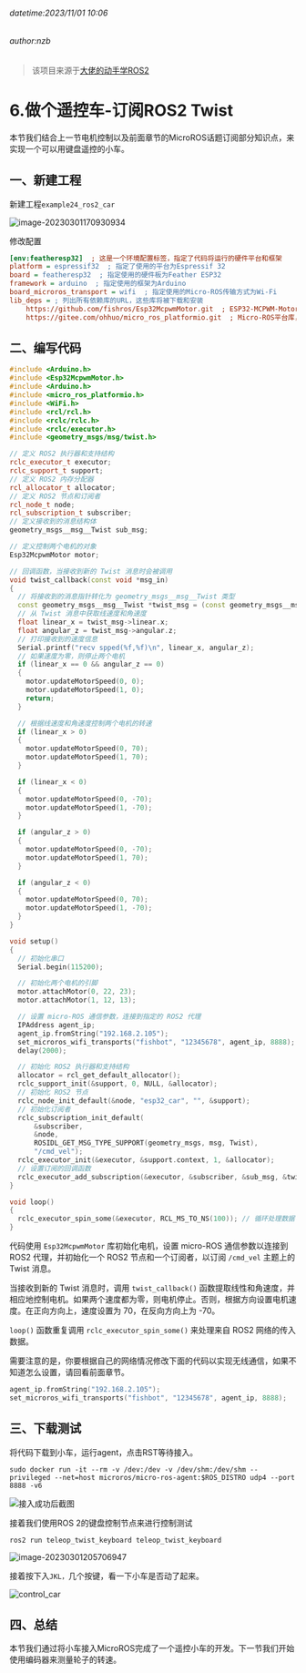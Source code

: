 ###### datetime:2023/11/01 10:06

###### author:nzb

> 该项目来源于[大佬的动手学ROS2](https://fishros.com/d2lros2)

# 6.做个遥控车-订阅ROS2 Twist

本节我们结合上一节电机控制以及前面章节的MicroROS话题订阅部分知识点，来实现一个可以用键盘遥控的小车。

## 一、新建工程

新建工程`example24_ros2_car`

![image-20230301170930934](imgs/image-20230301170930934.png)

修改配置

```ini
[env:featheresp32]  ; 这是一个环境配置标签，指定了代码将运行的硬件平台和框架
platform = espressif32  ; 指定了使用的平台为Espressif 32
board = featheresp32  ; 指定使用的硬件板为Feather ESP32
framework = arduino  ; 指定使用的框架为Arduino
board_microros_transport = wifi  ; 指定使用的Micro-ROS传输方式为Wi-Fi
lib_deps = ; 列出所有依赖库的URL，这些库将被下载和安装
    https://github.com/fishros/Esp32McpwmMotor.git  ; ESP32-MCPWM-Motor库，用于驱动电机
    https://gitee.com/ohhuo/micro_ros_platformio.git  ; Micro-ROS平台库，用于在ESP32上运行ROS 2
```

## 二、编写代码

```cpp
#include <Arduino.h>
#include <Esp32McpwmMotor.h>
#include <Arduino.h>
#include <micro_ros_platformio.h>
#include <WiFi.h>
#include <rcl/rcl.h>
#include <rclc/rclc.h>
#include <rclc/executor.h>
#include <geometry_msgs/msg/twist.h>

// 定义 ROS2 执行器和支持结构
rclc_executor_t executor;
rclc_support_t support;
// 定义 ROS2 内存分配器
rcl_allocator_t allocator;
// 定义 ROS2 节点和订阅者
rcl_node_t node;
rcl_subscription_t subscriber;
// 定义接收到的消息结构体
geometry_msgs__msg__Twist sub_msg;

// 定义控制两个电机的对象
Esp32McpwmMotor motor;

// 回调函数，当接收到新的 Twist 消息时会被调用
void twist_callback(const void *msg_in)
{
  // 将接收到的消息指针转化为 geometry_msgs__msg__Twist 类型
  const geometry_msgs__msg__Twist *twist_msg = (const geometry_msgs__msg__Twist *)msg_in;
  // 从 Twist 消息中获取线速度和角速度
  float linear_x = twist_msg->linear.x;
  float angular_z = twist_msg->angular.z;
  // 打印接收到的速度信息
  Serial.printf("recv spped(%f,%f)\n", linear_x, angular_z);
  // 如果速度为零，则停止两个电机
  if (linear_x == 0 && angular_z == 0)
  {
    motor.updateMotorSpeed(0, 0);
    motor.updateMotorSpeed(1, 0);
    return;
  }

  // 根据线速度和角速度控制两个电机的转速
  if (linear_x > 0)
  {
    motor.updateMotorSpeed(0, 70);
    motor.updateMotorSpeed(1, 70);
  }

  if (linear_x < 0)
  {
    motor.updateMotorSpeed(0, -70);
    motor.updateMotorSpeed(1, -70);
  }

  if (angular_z > 0)
  {
    motor.updateMotorSpeed(0, -70);
    motor.updateMotorSpeed(1, 70);
  }

  if (angular_z < 0)
  {
    motor.updateMotorSpeed(0, 70);
    motor.updateMotorSpeed(1, -70);
  }
}

void setup()
{
  // 初始化串口
  Serial.begin(115200);

  // 初始化两个电机的引脚
  motor.attachMotor(0, 22, 23);
  motor.attachMotor(1, 12, 13);

  // 设置 micro-ROS 通信参数，连接到指定的 ROS2 代理
  IPAddress agent_ip;
  agent_ip.fromString("192.168.2.105");
  set_microros_wifi_transports("fishbot", "12345678", agent_ip, 8888);
  delay(2000);

  // 初始化 ROS2 执行器和支持结构
  allocator = rcl_get_default_allocator();
  rclc_support_init(&support, 0, NULL, &allocator);
  // 初始化 ROS2 节点
  rclc_node_init_default(&node, "esp32_car", "", &support);
  // 初始化订阅者
  rclc_subscription_init_default(
      &subscriber,
      &node,
      ROSIDL_GET_MSG_TYPE_SUPPORT(geometry_msgs, msg, Twist),
      "/cmd_vel");
  rclc_executor_init(&executor, &support.context, 1, &allocator);
  // 设置订阅的回调函数
  rclc_executor_add_subscription(&executor, &subscriber, &sub_msg, &twist_callback, ON_NEW_DATA);
}

void loop()
{
  rclc_executor_spin_some(&executor, RCL_MS_TO_NS(100)); // 循环处理数据
}

```

代码使用 `Esp32McpwmMotor` 库初始化电机，设置 micro-ROS 通信参数以连接到 ROS2 代理，并初始化一个 ROS2 节点和一个订阅者，以订阅 `/cmd_vel` 主题上的 Twist 消息。

当接收到新的 Twist 消息时，调用 `twist_callback()` 函数提取线性和角速度，并相应地控制电机。如果两个速度都为零，则电机停止。否则，根据方向设置电机速度。在正向方向上，速度设置为 70，在反向方向上为 -70。

`loop()` 函数重复调用 `rclc_executor_spin_some()` 来处理来自 ROS2 网络的传入数据。

需要注意的是，你要根据自己的网络情况修改下面的代码以实现无线通信，如果不知道怎么设置，请回看前面章节。

```cpp
agent_ip.fromString("192.168.2.105");
set_microros_wifi_transports("fishbot", "12345678", agent_ip, 8888);
```

## 三、下载测试

将代码下载到小车，运行agent，点击RST等待接入。

```shell
sudo docker run -it --rm -v /dev:/dev -v /dev/shm:/dev/shm --privileged --net=host microros/micro-ros-agent:$ROS_DISTRO udp4 --port 8888 -v6
```

![接入成功后截图](imgs/image-20230301205533347.png)

接着我们使用ROS 2的键盘控制节点来进行控制测试

```shell
ros2 run teleop_twist_keyboard teleop_twist_keyboard
```

![image-20230301205706947](imgs/image-20230301205706947.png)

接着按下入`JKL，`几个按键，看一下小车是否动了起来。

![control_car](imgs/control_car.gif)

## 四、总结

本节我们通过将小车接入MicroROS完成了一个遥控小车的开发。下一节我们开始使用编码器来测量轮子的转速。




